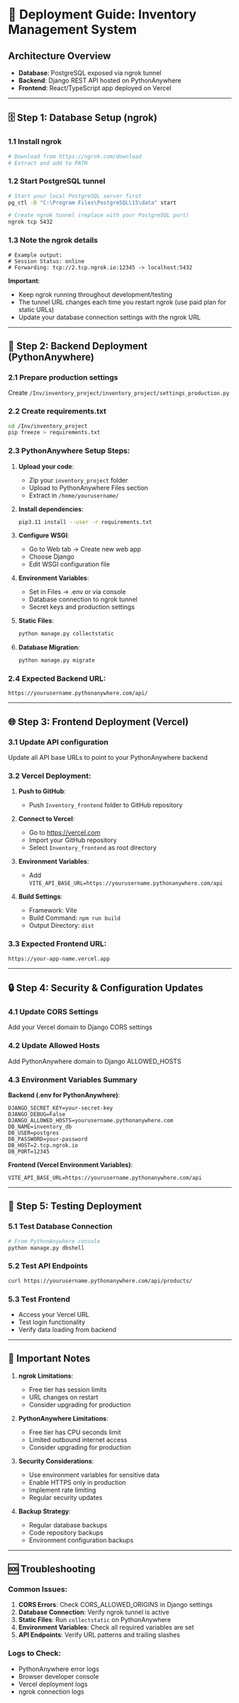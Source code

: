 # 🚀 Deployment Guide: Inventory Management System

## Architecture Overview
- **Database**: PostgreSQL exposed via ngrok tunnel
- **Backend**: Django REST API hosted on PythonAnywhere
- **Frontend**: React/TypeScript app deployed on Vercel

---

## 🗄️ Step 1: Database Setup (ngrok)

### 1.1 Install ngrok
```bash
# Download from https://ngrok.com/download
# Extract and add to PATH
```

### 1.2 Start PostgreSQL tunnel
```bash
# Start your local PostgreSQL server first
pg_ctl -D "C:\Program Files\PostgreSQL\15\data" start

# Create ngrok tunnel (replace with your PostgreSQL port)
ngrok tcp 5432
```

### 1.3 Note the ngrok details
```
# Example output:
# Session Status: online
# Forwarding: tcp://2.tcp.ngrok.io:12345 -> localhost:5432
```

**Important**: 
- Keep ngrok running throughout development/testing
- The tunnel URL changes each time you restart ngrok (use paid plan for static URLs)
- Update your database connection settings with the ngrok URL

---

## 🔧 Step 2: Backend Deployment (PythonAnywhere)

### 2.1 Prepare production settings
Create `/Inv/inventory_project/inventory_project/settings_production.py`

### 2.2 Create requirements.txt
```bash
cd /Inv/inventory_project
pip freeze > requirements.txt
```

### 2.3 PythonAnywhere Setup Steps:

1. **Upload your code**:
   - Zip your `inventory_project` folder
   - Upload to PythonAnywhere Files section
   - Extract in `/home/yourusername/`

2. **Install dependencies**:
   ```bash
   pip3.11 install --user -r requirements.txt
   ```

3. **Configure WSGI**:
   - Go to Web tab → Create new web app
   - Choose Django
   - Edit WSGI configuration file

4. **Environment Variables**:
   - Set in Files → .env or via console
   - Database connection to ngrok tunnel
   - Secret keys and production settings

5. **Static Files**:
   ```bash
   python manage.py collectstatic
   ```

6. **Database Migration**:
   ```bash
   python manage.py migrate
   ```

### 2.4 Expected Backend URL:
```
https://yourusername.pythonanywhere.com/api/
```

---

## 🌐 Step 3: Frontend Deployment (Vercel)

### 3.1 Update API configuration
Update all API base URLs to point to your PythonAnywhere backend

### 3.2 Vercel Deployment:

1. **Push to GitHub**:
   - Push `Inventory_frontend` folder to GitHub repository

2. **Connect to Vercel**:
   - Go to https://vercel.com
   - Import your GitHub repository
   - Select `Inventory_frontend` as root directory

3. **Environment Variables**:
   - Add `VITE_API_BASE_URL=https://yourusername.pythonanywhere.com/api`

4. **Build Settings**:
   - Framework: Vite
   - Build Command: `npm run build`
   - Output Directory: `dist`

### 3.3 Expected Frontend URL:
```
https://your-app-name.vercel.app
```

---

## 🔒 Step 4: Security & Configuration Updates

### 4.1 Update CORS Settings
Add your Vercel domain to Django CORS settings

### 4.2 Update Allowed Hosts
Add PythonAnywhere domain to Django ALLOWED_HOSTS

### 4.3 Environment Variables Summary

**Backend (.env for PythonAnywhere)**:
```
DJANGO_SECRET_KEY=your-secret-key
DJANGO_DEBUG=False
DJANGO_ALLOWED_HOSTS=yourusername.pythonanywhere.com
DB_NAME=inventory_db
DB_USER=postgres
DB_PASSWORD=your-password
DB_HOST=2.tcp.ngrok.io
DB_PORT=12345
```

**Frontend (Vercel Environment Variables)**:
```
VITE_API_BASE_URL=https://yourusername.pythonanywhere.com/api
```

---

## 🧪 Step 5: Testing Deployment

### 5.1 Test Database Connection
```bash
# From PythonAnywhere console
python manage.py dbshell
```

### 5.2 Test API Endpoints
```bash
curl https://yourusername.pythonanywhere.com/api/products/
```

### 5.3 Test Frontend
- Access your Vercel URL
- Test login functionality
- Verify data loading from backend

---

## 📝 Important Notes

1. **ngrok Limitations**:
   - Free tier has session limits
   - URL changes on restart
   - Consider upgrading for production

2. **PythonAnywhere Limitations**:
   - Free tier has CPU seconds limit
   - Limited outbound internet access
   - Consider upgrading for production

3. **Security Considerations**:
   - Use environment variables for sensitive data
   - Enable HTTPS only in production
   - Implement rate limiting
   - Regular security updates

4. **Backup Strategy**:
   - Regular database backups
   - Code repository backups
   - Environment configuration backups

---

## 🆘 Troubleshooting

### Common Issues:
1. **CORS Errors**: Check CORS_ALLOWED_ORIGINS in Django settings
2. **Database Connection**: Verify ngrok tunnel is active
3. **Static Files**: Run `collectstatic` on PythonAnywhere
4. **Environment Variables**: Check all required variables are set
5. **API Endpoints**: Verify URL patterns and trailing slashes

### Logs to Check:
- PythonAnywhere error logs
- Browser developer console
- Vercel deployment logs
- ngrok connection logs
